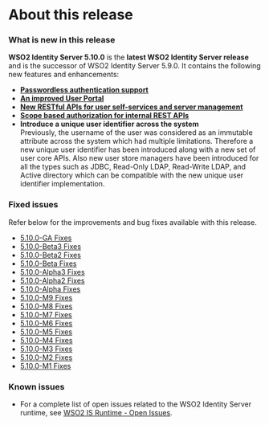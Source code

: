 # About this release

### What is new in this release

**WSO2 Identity Server 5.10.0** is the **latest WSO2 Identity Server release** and is the successor of WSO2 Identity Server 5.9.0. It contains the following new features and enhancements:

<ul>
    <li><b><a href="../../learn/passwordless-authentication-using-fido2">Passwordless authentication support</a></b></li>
    <li><b><a href="../../learn/user-portal">An improved User Portal</a></b></li>
    <li><b><a href="../../develop/rest-apis">New RESTful APIs for user self-services and server management</a></b></li>
    <li><b><a href="../../develop/scope-based-authorization-for-internal-rest-apis">Scope based authorization for internal REST APIs</a></b></li>
    <li><b>Introduce a unique user identifier across the system
</b><br>
Previously, the username of the user was considered as an immutable attribute across the system which had multiple limitations. Therefore a new unique user identifier has been introduced along with a new set of user core APIs.
Also new user store managers have been introduced for all the types such as JDBC, Read-Only LDAP, Read-Write LDAP, and Active directory which can be compatible with the new unique user identifier implementation. 
</li>
</ul>


### Fixed issues

Refer below for the improvements and bug fixes available with this
release.

* [5.10.0-GA Fixes](https://github.com/wso2/product-is/milestone/92?closed=1)
* [5.10.0-Beta3 Fixes](https://github.com/wso2/product-is/milestone/109?closed=1)
* [5.10.0-Beta2 Fixes](https://github.com/wso2/product-is/milestone/108?closed=1)
* [5.10.0-Beta Fixes](https://github.com/wso2/product-is/milestone/107?closed=1)
* [5.10.0-Alpha3 Fixes](https://github.com/wso2/product-is/milestone/106?closed=1)
* [5.10.0-Alpha2 Fixes](https://github.com/wso2/product-is/milestone/105?closed=1)
* [5.10.0-Alpha Fixes](https://github.com/wso2/product-is/milestone/104?closed=1)
* [5.10.0-M9 Fixes](https://github.com/wso2/product-is/milestone/103?closed=1)
* [5.10.0-M8 Fixes](https://github.com/wso2/product-is/milestone/102?closed=1)
* [5.10.0-M7 Fixes](https://github.com/wso2/product-is/milestone/101?closed=1)
* [5.10.0-M6 Fixes](https://github.com/wso2/product-is/milestone/100?closed=1)
* [5.10.0-M5 Fixes](https://github.com/wso2/product-is/milestone/99?closed=1)
* [5.10.0-M4 Fixes](https://github.com/wso2/product-is/milestone/98?closed=1)
* [5.10.0-M3 Fixes](https://github.com/wso2/product-is/milestone/97?closed=1)
* [5.10.0-M2 Fixes](https://github.com/wso2/product-is/milestone/96?closed=1)
* [5.10.0-M1 Fixes](https://github.com/wso2/product-is/milestone/95?closed=1)


### Known issues

-   For a complete list of open issues related to the WSO2 Identity
    Server runtime, see [WSO2 IS Runtime - Open
    Issues](https://github.com/wso2/product-is/issues).
